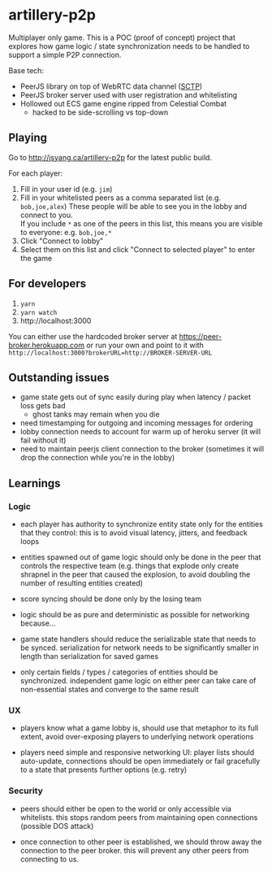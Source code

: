 # artillery-p2p

Multiplayer only game. This is a POC (proof of concept) project that explores how
game logic / state synchronization needs to be handled to support a simple P2P connection.

Base tech:
- PeerJS library on top of WebRTC data channel ([SCTP](https://www.ibm.com/support/knowledgecenter/en/ssw_aix_72/com.ibm.aix.networkcomm/sctp_intro.htm))
- PeerJS broker server used with user registration and whitelisting
- Hollowed out ECS game engine ripped from Celestial Combat
    - hacked to be side-scrolling vs top-down 
 
## Playing

Go to http://jsyang.ca/artillery-p2p for the latest public build.

For each player:
1. Fill in your user id (e.g. `jim`)
1. Fill in your whitelisted peers as a comma separated list 
(e.g. `bob,joe,alex`) These people will be able to see you in the lobby and
connect to you.   
If you include `*` as one of the peers in this list, this means you are visible to everyone:
e.g. `bob,joe,*`
1. Click "Connect to lobby"
1. Select them on this list and click "Connect to selected player" to enter the game

## For developers

1. `yarn`
2. `yarn watch`
3. http://localhost:3000

You can either use the hardcoded broker server at https://peer-broker.herokuapp.com
or run your own and point to it with `http://localhost:3000?brokerURL=http://BROKER-SERVER-URL`

## Outstanding issues

- game state gets out of sync easily during play when latency / packet loss gets bad
  - ghost tanks may remain when you die
- need timestamping for outgoing and incoming messages for ordering
- lobby connection needs to account for warm up of heroku server (it will fail without it)
- need to maintain peerjs client connection to the broker (sometimes it will drop the connection while you're in the lobby)

## Learnings

### Logic
 
- each player has authority to synchronize entity state only for the entities
that they control: this is to avoid visual latency, jitters, and feedback loops 

- entities spawned out of game logic should only be done in the peer that controls
the respective team (e.g. things that explode only create shrapnel in the peer that caused the
explosion, to avoid doubling the number of resulting entities created)

- score syncing should be done only by the losing team

- logic should be as pure and deterministic as possible for networking because...

- game state handlers should reduce the serializable state that needs to be synced.
serialization for network needs to be significantly smaller in length 
than serialization for saved games

- only certain fields / types / categories of entities should be synchronized. independent game logic
on either peer can take care of non-essential states and converge to the same result

### UX

- players know what a game lobby is, should use that metaphor to its full extent,
avoid over-exposing players to underlying network operations

- players need simple and responsive networking UI: player lists should auto-update, 
connections should be open immediately or fail gracefully to a state that presents 
further options (e.g. retry)  

### Security

- peers should either be open to the world or only accessible via whitelists. this stops
random peers from maintaining open connections (possible DOS attack)

- once connection to other peer is established, we should throw away the connection to the
peer broker. this will prevent any other peers from connecting to us.